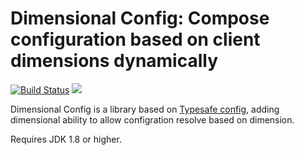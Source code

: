 Dimensional Config: Compose configuration based on client dimensions dynamically
======

[![Build Status](https://travis-ci.org/scw1109/dimensional-config.svg?branch=master)](https://travis-ci.org/scw1109/dimensional-config)
[![](https://jitpack.io/v/scw1109/dimensional-config.svg)](https://jitpack.io/#scw1109/dimensional-config)

Dimensional Config is a library based on [Typesafe config](https://typesafehub.github.io/config), adding dimensional ability to allow configration resolve based on dimension.
 
Requires JDK 1.8 or higher.
